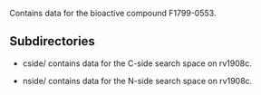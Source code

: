 Contains data for the bioactive compound F1799-0553.

## Subdirectories

- cside/ contains data for the C-side search space on rv1908c.

- nside/ contains data for the N-side search space on rv1908c.

